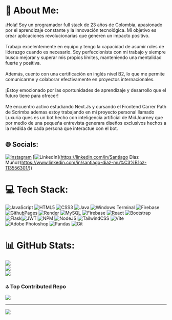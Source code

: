 # 💫 About Me:
¡Hola! Soy un programador full stack de 23 años de Colombia, apasionado por el aprendizaje constante y la innovación tecnológica. Mi objetivo es crear aplicaciones revolucionarias que generen un impacto positivo.<br><br>Trabajo excelentemente en equipo y tengo la capacidad de asumir roles de liderazgo cuando es necesario. Soy perfeccionista con mi trabajo y siempre busco mejorar y superar mis propios límites, manteniendo una mentalidad fuerte y positiva.<br><br>Además, cuento con una certificación en inglés nivel B2, lo que me permite comunicarme y colaborar efectivamente en proyectos internacionales.<br><br>¡Estoy emocionado por las oportunidades de aprendizaje y desarrollo que el futuro tiene para ofrecer!<br><br>
Me encuentro activo estudiando Next.Js y cursando el Frontend Carrer Path de Scrimba ademas estoy trabajando en mi proyecto personal llamado Luxuria ques es un bot hecho con inteligencia artificial de MidJourney que por medio de una pequeña entrevista generara diseños exclusivos hechos a la medida de cada persona que interactue con el bot.


## 🌐 Socials:
[![Instagram](https://img.shields.io/badge/Instagram-%23E4405F.svg?logo=Instagram&logoColor=white)](https://instagram.com/santiagodiaz.munoz) [![LinkedIn](https://img.shields.io/badge/LinkedIn-%230077B5.svg?logo=linkedin&logoColor=white)](https://linkedin.com/in/Santiago Diaz Muñoz(https://www.linkedin.com/in/santiago-diaz-mu%C3%B1oz-113556301/))  

# 💻 Tech Stack:
![JavaScript](https://img.shields.io/badge/javascript-%23323330.svg?style=for-the-badge&logo=javascript&logoColor=%23F7DF1E) ![HTML5](https://img.shields.io/badge/html5-%23E34F26.svg?style=for-the-badge&logo=html5&logoColor=white) ![CSS3](https://img.shields.io/badge/css3-%231572B6.svg?style=for-the-badge&logo=css3&logoColor=white) ![Java](https://img.shields.io/badge/java-%23ED8B00.svg?style=for-the-badge&logo=openjdk&logoColor=white) ![Windows Terminal](https://img.shields.io/badge/Windows%20Terminal-%234D4D4D.svg?style=for-the-badge&logo=windows-terminal&logoColor=white) ![Firebase](https://img.shields.io/badge/firebase-%23039BE5.svg?style=for-the-badge&logo=firebase) ![GithubPages](https://img.shields.io/badge/github%20pages-121013?style=for-the-badge&logo=github&logoColor=white) ![Render](https://img.shields.io/badge/Render-%46E3B7.svg?style=for-the-badge&logo=render&logoColor=white)  ![MySQL](https://img.shields.io/badge/mysql-4479A1.svg?style=for-the-badge&logo=mysql&logoColor=white) ![Firebase](https://img.shields.io/badge/firebase-a08021?style=for-the-badge&logo=firebase&logoColor=ffcd34) ![React](https://img.shields.io/badge/react-%2320232a.svg?style=for-the-badge&logo=react&logoColor=%2361DAFB) ![Bootstrap](https://img.shields.io/badge/bootstrap-%238511FA.svg?style=for-the-badge&logo=bootstrap&logoColor=white) ![Flask](https://img.shields.io/badge/flask-%23000.svg?style=for-the-badge&logo=flask&logoColor=white)![JWT](https://img.shields.io/badge/JWT-black?style=for-the-badge&logo=JSON%20web%20tokens) ![NPM](https://img.shields.io/badge/NPM-%23CB3837.svg?style=for-the-badge&logo=npm&logoColor=white) ![NodeJS](https://img.shields.io/badge/node.js-6DA55F?style=for-the-badge&logo=node.js&logoColor=white) ![TailwindCSS](https://img.shields.io/badge/tailwindcss-%2338B2AC.svg?style=for-the-badge&logo=tailwind-css&logoColor=white) ![Vite](https://img.shields.io/badge/vite-%23646CFF.svg?style=for-the-badge&logo=vite&logoColor=white) ![Adobe Photoshop](https://img.shields.io/badge/adobe%20photoshop-%2331A8FF.svg?style=for-the-badge&logo=adobe%20photoshop&logoColor=white) ![Pandas](https://img.shields.io/badge/pandas-%23150458.svg?style=for-the-badge&logo=pandas&logoColor=white) ![Git](https://img.shields.io/badge/git-%23F05033.svg?style=for-the-badge&logo=git&logoColor=white)
# 📊 GitHub Stats:
![](https://github-readme-stats.vercel.app/api?username=Diaz1010&theme=dark&hide_border=false&include_all_commits=false&count_private=false)<br/>
![](https://github-readme-streak-stats.herokuapp.com/?user=Diaz1010&theme=dark&hide_border=false)<br/>
![](https://github-readme-stats.vercel.app/api/top-langs/?username=Diaz1010&theme=dark&hide_border=false&include_all_commits=false&count_private=false&layout=compact)

### 🔝 Top Contributed Repo
![](https://github-contributor-stats.vercel.app/api?username=Diaz1010&limit=5&theme=radical&combine_all_yearly_contributions=true)

---
[![](https://visitcount.itsvg.in/api?id=Diaz1010&icon=0&color=0)](https://visitcount.itsvg.in)

<!-- Proudly created with GPRM ( https://gprm.itsvg.in ) -->
